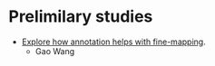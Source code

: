 # Prelimilary studies

- [Explore how annotation helps with fine-mapping](http://gaow.github.io/annotation-finemap-dsc).
    - Gao Wang